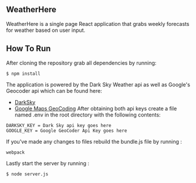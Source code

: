 ## WeatherHere
WeatherHere is a single page React application that grabs weekly forecasts for weather based on user input.

## How To Run
After cloning the repository grab all dependencies by running:
```
$ npm install
```
The application is powered by the Dark Sky Weather api as well as Google's Geocoder api which can be found here:
* [DarkSky](https://darksky.net/dev/register)
* [Google Maps GeoCoding](https://developers.google.com/maps/documentation/geocoding/get-api-key)
After obtaining both api keys create a file named .env in the root directory with the following contents:
```
DARKSKY_KEY = Dark Sky api key goes here
GOOGLE_KEY = Google GeoCoder Api Key goes here
```
If you've made any changes to files rebuild the bundle.js file by running :
```
webpack
```
Lastly start the server by running :
```
$ node server.js
```

